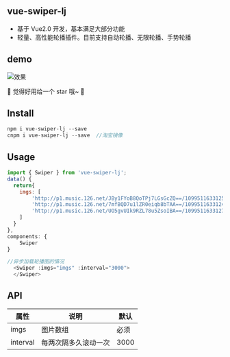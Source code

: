 ## vue-swiper-lj

*   基于 Vue2.0 开发，基本满足大部分功能
*   轻量、高性能轮播插件。目前支持自动轮播、无限轮播、手势轮播

## demo

![效果](./preview.gif)

🎉 觉得好用给一个 star 哦~ 🎉

## Install

```javascript
npm i vue-swiper-lj --save
cnpm i vue-swiper-lj --save  //淘宝镜像
```

## Usage

```javascript
import { Swiper } from 'vue-swiper-lj';
data() {
  return{
    imgs: [
        'http://p1.music.126.net/JBy1FYoB8QoTPj7LGsGcZQ==/109951163312508936.jpg',
        'http://p1.music.126.net/7mfBQD7u1lZR0eiqb8bTAA==/109951163312449573.jpg',
        'http://p1.music.126.net/UO5gvUIk9RZL78u5ZsoIBA==/109951163312707065.jpg'
    ]
  }
},
components: {
    Swiper
}

//异步加载轮播图的情况
  <Swiper :imgs="imgs" :interval="3000">
  </Swiper>

```

## API

| 属性          | 说明                     | 默认 |
| ------------- | ------------------------ | ---- |
| imgs      | 图片数组             | 必须 |
| interval      | 每两次隔多久滚动一次     | 3000 |

```javascript
```

